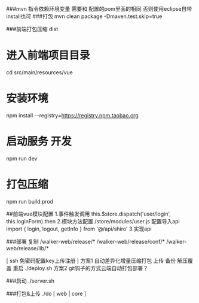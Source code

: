 ###mvn 指令依赖环境变量 需要和 配置的pom里面的相同  否则使用eclipse自带install也可
###打包
mvn clean package -Dmaven.test.skip=true

###前端打包压缩 dist
# 进入前端项目目录
cd src/main/resources/vue

# 安装环境
npm install --registry=https://registry.npm.taobao.org
# 启动服务 开发
npm run dev
# 打包压缩
npm run build:prod

##前端vue模块配置
1.事件触发调用 this.$store.dispatch('user/login', this.loginForm).then
2.模块方法配置 /store/modules/user.js 配置导入api import { login, logout, getInfo } from '@/api/shiro'
3.实现api

###部署 复制
/walker-web/release/*
/walker-web/release/conf/*
/walker-web/release/lib/*

[ ssh 免密码配置key上传注册 ]
方案1 自动差异化增量压缩打包 上传 备份 解压覆盖 重启
./deploy.sh
方案2 git钩子的方式云端自动打包部署？

###启动
./server.sh




###打包&上传
./do [ web | core ]


